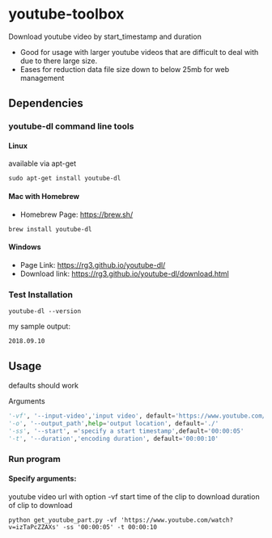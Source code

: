 # youtube-toolbox
Download youtube video by start_timestamp and duration 

* Good for usage with larger youtube videos that are difficult to deal with due to there large size.
* Eases for reduction data file size down to below 25mb for web management

## Dependencies
### youtube-dl command line tools
#### Linux
available via apt-get
```shell
sudo apt-get install youtube-dl
```

#### Mac with Homebrew

* Homebrew Page: https://brew.sh/

```shell
brew install youtube-dl
```

#### Windows
* Page Link: https://rg3.github.io/youtube-dl/
* Download link: https://rg3.github.io/youtube-dl/download.html

### Test Installation
```shell
youtube-dl --version
```
my sample output:
```shell
2018.09.10
```
## Usage
defaults should work

Arguments
```python
'-vf', '--input-video','input video', default='https://www.youtube.com/watch?v=izTaPcZZAXs'
'-o', '--output_path',help='output location', default='./'
'-ss', '--start', ='specify a start timestamp',default='00:00:05'
'-t', '--duration','encoding duration', default='00:00:10'
```         
### Run program
#### Specify arguments:
youtube video url with option -vf
start time of the clip to download
duration of clip to download

```shell
python get_youtube_part.py -vf 'https://www.youtube.com/watch?v=izTaPcZZAXs' -ss '00:00:05' -t 00:00:10
```

